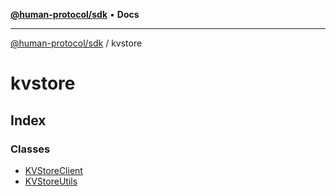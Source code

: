 [**@human-protocol/sdk**](../README.md) • **Docs**

***

[@human-protocol/sdk](../modules.md) / kvstore

# kvstore

## Index

### Classes

- [KVStoreClient](classes/KVStoreClient.md)
- [KVStoreUtils](classes/KVStoreUtils.md)
